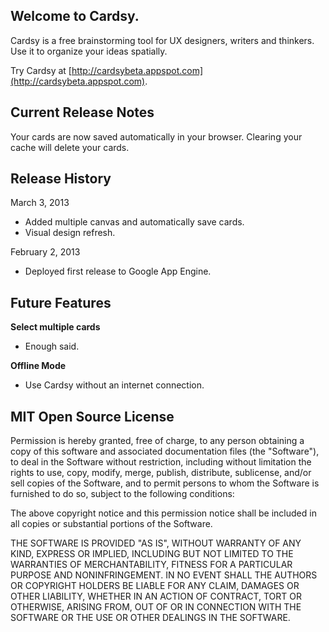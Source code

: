 Welcome to Cardsy.
--------------------------

Cardsy is a free brainstorming tool for UX designers, writers and thinkers. Use it to organize your ideas spatially.

Try Cardsy at [http://cardsybeta.appspot.com](http://cardsybeta.appspot.com).


Current Release Notes
--------------------------

Your cards are now saved automatically in your browser. Clearing your cache will delete your cards.


Release History
--------------------------

March 3, 2013

  * Added multiple canvas and automatically save cards.
  * Visual design refresh.

February 2, 2013

  * Deployed first release to Google App Engine.


Future Features
--------------------------

__Select multiple cards__

  - Enough said.

__Offline Mode__

  - Use Cardsy without an internet connection.


MIT Open Source License
--------------------------

Permission is hereby granted, free of charge, to any person obtaining a copy of this software and associated documentation files (the "Software"), to deal in the Software without restriction, including without limitation the rights to use, copy, modify, merge, publish, distribute, sublicense, and/or sell copies of the Software, and to permit persons to whom the Software is furnished to do so, subject to the following conditions:

The above copyright notice and this permission notice shall be included in all copies or substantial portions of the Software.

THE SOFTWARE IS PROVIDED "AS IS", WITHOUT WARRANTY OF ANY KIND, EXPRESS OR IMPLIED, INCLUDING BUT NOT LIMITED TO THE WARRANTIES OF MERCHANTABILITY, FITNESS FOR A PARTICULAR PURPOSE AND NONINFRINGEMENT. IN NO EVENT SHALL THE AUTHORS OR COPYRIGHT HOLDERS BE LIABLE FOR ANY CLAIM, DAMAGES OR OTHER LIABILITY, WHETHER IN AN ACTION OF CONTRACT, TORT OR OTHERWISE, ARISING FROM, OUT OF OR IN CONNECTION WITH THE SOFTWARE OR THE USE OR OTHER DEALINGS IN THE SOFTWARE.


